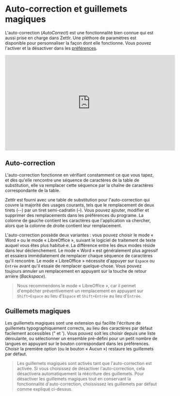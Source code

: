 # Auto-correction et guillemets magiques

L'auto-correction (_AutoCorrect_) est une fonctionnalité bien connue qui est aussi prise en charge dans Zettlr.
Une pléthore de paramètres est disponible pour personnaliser la façon dont elle fonctionne.
Vous pouvez l'activer et la désactiver dans les [préférences](../reference/settings.md).

<iframe width="560" height="315" src="https://www.youtube-nocookie.com/embed/iPRDPTtJuCA" frameborder="0" allow="accelerometer; autoplay; encrypted-media; gyroscope; picture-in-picture" allowfullscreen></iframe>

## Auto-correction

L'auto-correction fonctionne en vérifiant constamment ce que vous tapez, et dès qu'elle rencontre une séquence de caractères de la table de substitution, elle va remplacer cette séquence par la chaîne de caractères correspondante de la table.

Zettlr est fourni avec une table de substitution pour l'auto-correction qui couvre la majorité des usages courants, tels que le remplacement de deux tirets (--) par un tiret semi-cadratin (–).
Vous pouvez ajouter, modifier et supprimer des remplacements dans les préférences du programe.
La colonne de gauche contient les caractères que l'application va chercher, alors que la colonne de droite contient leur remplacement.

L'auto-correction possède deux variantes : vous pouvez choisir le mode « Word » ou le mode « LibreOffice », suivant le logiciel de traitement de texte auquel vous êtes plus habitué·e.
La différence entre les deux modes réside dans leur déclenchement.
Le mode « Word » est généralement plus agressif et essaiera immédiatement de remplacer chaque séquence de caractères qu'il rencontre.
Le mode « LibreOffice » nécessite d'appuyer sur `Espace` ou `Entrée` avant qu'il essaie de remplacer quelque-chose.
Vous pouvez toujours annuler un remplacement en appuyant sur la touche de retour arrière (_Backspace_).

> Nous recommendons le mode « LibreOffice », car il permet d'empêcher préventivement un remplacement en appuyant sur `Shift+Espace` au lieu d'`Espace` et `Shift+Entrée` au lieu d'`Entrée`.

## Guillemets magiques

Les guillemets magiques sont une extension qui facilite l'écriture de guillemets typographiquement corrects, au lieu des caractères par défaut facilement accessibles (" et ').
Vous pouvez soit les choisir depuis une liste déroulante, ou sélectionner un ensemble pré-défini pour un petit nombre de langues en appuyant sur le bouton correspondant dans les préférences.
Choisir la première option (ou le bouton « Aucun ») restaure les guillemets par défaut.

> Les guillemets magiques sont activés tant que l'auto-correction est activée.
Si vous choisissez de désactiver l'auto-correction, cela désactivera automatiquement la réécriture des guillemets.
Pour désactiver les guillemets magiques tout en conservant la fonctionnalité d'auto-correction, choississez les guillemets par défaut comme expliqué ci-dessus.
